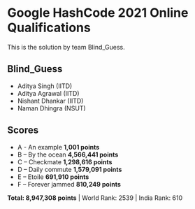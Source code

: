 # Google HashCode 2021 Online Qualifications

This is the solution by team Blind_Guess.

## Blind_Guess
* Aditya Singh (IITD)
* Aditya Agrawal (IITD)
* Nishant Dhankar (IITD)
* Naman Dhingra (NSUT)

## Scores
- A - An example **1,001 points**
- B – By the ocean **4,566,441 points**
- C – Checkmate **1,298,616 points**
- D – Daily commute **1,579,091 points**
- E – Etoile **691,910 points**
- F – Forever jammed **810,249 points**

**Total: 8,947,308 points** |
World Rank: 2539 |
India Rank: 610